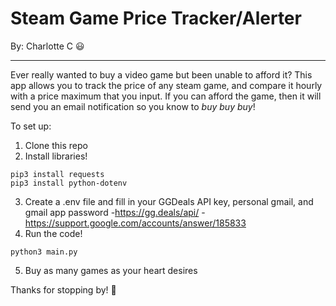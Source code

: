 # Steam Game Price Tracker/Alerter
By: Charlotte C 😃

--------------------------------------------------------

Ever really wanted to buy a video game but been unable to afford it?
This app allows you to track the price of any steam game, and compare it hourly with a price maximum that you input.
If you can afford the game, then it will send you an email notification so you know to *buy buy buy*!

To set up:

1) Clone this repo
2) Install libraries!
```
pip3 install requests
pip3 install python-dotenv
```
3) Create a .env file and fill in your GGDeals API key, personal gmail, and gmail app password
-https://gg.deals/api/
-https://support.google.com/accounts/answer/185833
4) Run the code!
```
python3 main.py
```
5) Buy as many games as your heart desires

Thanks for stopping by! 👋

